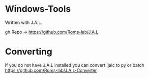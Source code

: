 # Windows-Tools
Written with J.A.L.

gh Repo -> https://github.com/Roms-lab/J.A.L

# Converting
If you do not have J.A.L installed you can convert .jalc to py or batch
https://github.com/Roms-lab/J.A.L-Converter
